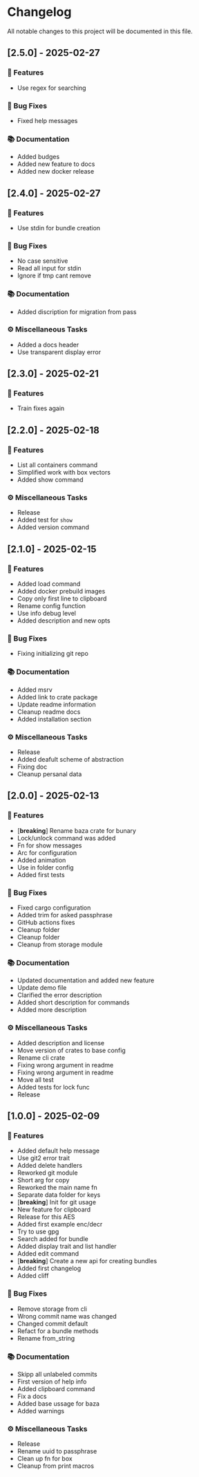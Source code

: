 # Changelog

All notable changes to this project will be documented in this file.

## [2.5.0] - 2025-02-27

### 🚀 Features

- Use regex for searching

### 🐛 Bug Fixes

- Fixed help messages

### 📚 Documentation

- Added budges
- Added new feature to docs
- Added new docker release

## [2.4.0] - 2025-02-27

### 🚀 Features

- Use stdin for bundle creation

### 🐛 Bug Fixes

- No case sensitive
- Read all input for stdin
- Ignore if tmp cant remove

### 📚 Documentation

- Added discription for migration from pass

### ⚙️ Miscellaneous Tasks

- Added a docs header
- Use transparent display error

## [2.3.0] - 2025-02-21

### 🚀 Features

- Train fixes again

## [2.2.0] - 2025-02-18

### 🚀 Features

- List all containers command
- Simplified work with box vectors
- Added show command

### ⚙️ Miscellaneous Tasks

- Release
- Added test for `show`
- Added version command

## [2.1.0] - 2025-02-15

### 🚀 Features

- Added load command
- Added docker prebuild images
- Copy only first line to clipboard
- Rename config function
- Use info debug level
- Added description and new opts

### 🐛 Bug Fixes

- Fixing initializing git repo

### 📚 Documentation

- Added msrv
- Added link to crate package
- Update readme information
- Cleanup readme docs
- Added installation section

### ⚙️ Miscellaneous Tasks

- Release
- Added deafult scheme of abstraction
- Fixing doc
- Cleanup persanal data

## [2.0.0] - 2025-02-13

### 🚀 Features

- [**breaking**] Rename baza crate for bunary
- Lock/unlock command was added
- Fn for show messages
- Arc for configuration
- Added animation
- Use in folder config
- Added first tests

### 🐛 Bug Fixes

- Fixed cargo configuration
- Added trim for asked passphrase
- GitHub actions fixes
- Cleanup folder
- Cleanup folder
- Cleanup from storage module

### 📚 Documentation

- Updated documentation and added new feature
- Update demo file
- Clarified the error description
- Added short description for commands
- Added more description

### ⚙️ Miscellaneous Tasks

- Added description and license
- Move version of crates to base config
- Rename cli crate
- Fixing wrong argument in readme
- Fixing wrong argument in readme
- Move all test
- Added tests for lock func
- Release

## [1.0.0] - 2025-02-09

### 🚀 Features

- Added default help message
- Use git2 error trait
- Added delete handlers
- Reworked git module
- Short arg for copy
- Reworked the main name fn
- Separate data folder for keys
- [**breaking**] Init for git usage
- New feature for clipboard
- Release for this AES
- Added first example enc/decr
- Try to use gpg
- Search added for bundle
- Added display trait and list handler
- Added edit command
- [**breaking**] Create a new api for creating bundles
- Added first changelog
- Added cliff

### 🐛 Bug Fixes

- Remove storage from cli
- Wrong commit name was changed
- Changed commit default
- Refact for a bundle methods
- Rename from_string

### 📚 Documentation

- Skipp all unlabeled commits
- First version of help info
- Added clipboard command
- Fix a docs
- Added base ussage for baza
- Added warnings

### ⚙️ Miscellaneous Tasks

- Release
- Rename uuid to passphrase
- Clean up fn for box
- Cleanup from print macros

<!-- generated by git-cliff -->
